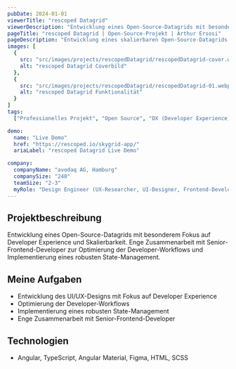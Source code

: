 ```yaml
---
pubDate: 2024-01-01
viewerTitle: "rescoped Datagrid"
viewerDescription: "Entwicklung eines Open-Source-Datagrids mit besonderem Fokus auf Developer Experience und Skalierbarkeit"
pageTitle: "rescoped Datagrid | Open-Source-Projekt | Arthur Ersosi"
pageDescription: "Entwicklung eines skalierbaren Open-Source-Datagrids mit Fokus auf optimale Developer Experience und robustem State-Management."
images: [
  {
    src: "src/images/projects/rescopedDatagrid/rescopedDatagrid-cover.webp",
    alt: "rescoped Datagrid Coverbild"
  },
  {
    src: "src/images/projects/rescopedDatagrid/rescopedDatagrid-01.webp",
    alt: "rescoped Datagrid Funktionalität"
  }
]
tags:
  ["Professionelles Projekt", "Open Source", "DX (Developer Experience)", "Frontend-Entwicklung"]

demo:
  name: "Live Demo"
  href: "https://rescoped.io/skygrid-app/"
  ariaLabel: "rescoped Datagrid Live Demo"

company:
  companyName: "avodaq AG, Hamburg"
  companySize: "240"
  teamSize: "2-3"
  myRole: "Design Engineer (UX-Researcher, UI-Designer, Frontend-Developer)"
---
```


## Projektbeschreibung

Entwicklung eines Open-Source-Datagrids mit besonderem Fokus auf Developer Experience und Skalierbarkeit. Enge
Zusammenarbeit mit Senior-Frontend-Developer zur Optimierung der Developer-Workflows und Implementierung eines robusten
State-Management.

## Meine Aufgaben

- Entwicklung des UI/UX-Designs mit Fokus auf Developer Experience
- Optimierung der Developer-Workflows
- Implementierung eines robusten State-Management
- Enge Zusammenarbeit mit Senior-Frontend-Developer

## Technologien

- Angular, TypeScript, Angular Material, Figma, HTML, SCSS
